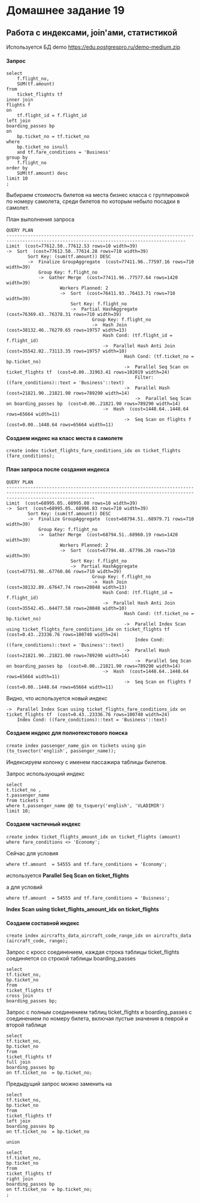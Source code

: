# Домашнее задание 19
## Работа с индексами, join'ами, статистикой

Используется БД demo https://edu.postgrespro.ru/demo-medium.zip

#### Запрос  

    select
        f.flight_no,
        SUM(tf.amount)
    from
        ticket_flights tf
    inner join
    flights f 
    on
        tf.flight_id = f.flight_id
    left join
    boarding_passes bp 
    on
        bp.ticket_no = tf.ticket_no
    where
        bp.ticket_no isnull
        and tf.fare_conditions = 'Business'
    group by
        f.flight_no
    order by
        SUM(tf.amount) desc
    limit 10
    ;

Выбираем стоимость билетов на места бизнес класса с группировкой по номеру самолета, среди билетов по которым небыло посадки в самолет.

План выполнения запроса  

    QUERY PLAN                                                                                                                               
    -----------------------------------------------------------------------------------------------------------------------------------------
    Limit  (cost=77612.50..77612.53 rows=10 width=39)                                                                                        
    ->  Sort  (cost=77612.50..77614.28 rows=710 width=39)                                                                                  
            Sort Key: (sum(tf.amount)) DESC                                                                                                  
            ->  Finalize GroupAggregate  (cost=77411.96..77597.16 rows=710 width=39)                                                         
                Group Key: f.flight_no                                                                                                     
                ->  Gather Merge  (cost=77411.96..77577.64 rows=1420 width=39)                                                             
                        Workers Planned: 2                                                                                                   
                        ->  Sort  (cost=76411.93..76413.71 rows=710 width=39)                                                                
                            Sort Key: f.flight_no                                                                                          
                            ->  Partial HashAggregate  (cost=76369.43..76378.31 rows=710 width=39)                                         
                                    Group Key: f.flight_no                                                                                   
                                    ->  Hash Join  (cost=38132.46..76270.65 rows=19757 width=13)                                             
                                        Hash Cond: (tf.flight_id = f.flight_id)                                                            
                                        ->  Parallel Hash Anti Join  (cost=35542.02..73113.35 rows=19757 width=10)                         
                                                Hash Cond: (tf.ticket_no = bp.ticket_no)                                                     
                                                ->  Parallel Seq Scan on ticket_flights tf  (cost=0.00..31963.41 rows=102019 width=24)       
                                                    Filter: ((fare_conditions)::text = 'Business'::text)                                   
                                                ->  Parallel Hash  (cost=21821.90..21821.90 rows=789290 width=14)                            
                                                    ->  Parallel Seq Scan on boarding_passes bp  (cost=0.00..21821.90 rows=789290 width=14)
                                        ->  Hash  (cost=1448.64..1448.64 rows=65664 width=11)                                              
                                                ->  Seq Scan on flights f  (cost=0.00..1448.64 rows=65664 width=11)                          

#### Создаем индекс на класс места в самолете  

    create index ticket_flights_fare_conditions_idx on ticket_flights (fare_conditions);

#### План запроса после создания индекса  

    QUERY PLAN                                                                                                                                                                   
    -----------------------------------------------------------------------------------------------------------------------------------------------------------------------------
    Limit  (cost=68995.05..68995.08 rows=10 width=39)                                                                                                                            
    ->  Sort  (cost=68995.05..68996.83 rows=710 width=39)                                                                                                                      
            Sort Key: (sum(tf.amount)) DESC                                                                                                                                      
            ->  Finalize GroupAggregate  (cost=68794.51..68979.71 rows=710 width=39)                                                                                             
                Group Key: f.flight_no                                                                                                                                         
                ->  Gather Merge  (cost=68794.51..68960.19 rows=1420 width=39)                                                                                                 
                        Workers Planned: 2                                                                                                                                       
                        ->  Sort  (cost=67794.48..67796.26 rows=710 width=39)                                                                                                    
                            Sort Key: f.flight_no                                                                                                                              
                            ->  Partial HashAggregate  (cost=67751.98..67760.86 rows=710 width=39)                                                                             
                                    Group Key: f.flight_no                                                                                                                       
                                    ->  Hash Join  (cost=38132.89..67647.74 rows=20848 width=13)                                                                                 
                                        Hash Cond: (tf.flight_id = f.flight_id)                                                                                                
                                        ->  Parallel Hash Anti Join  (cost=35542.45..64477.58 rows=20848 width=10)                                                             
                                                Hash Cond: (tf.ticket_no = bp.ticket_no)                                                                                         
                                                ->  Parallel Index Scan using ticket_flights_fare_conditions_idx on ticket_flights tf  (cost=0.43..23336.76 rows=100740 width=24)
                                                    Index Cond: ((fare_conditions)::text = 'Business'::text)                                                                   
                                                ->  Parallel Hash  (cost=21821.90..21821.90 rows=789290 width=14)                                                                
                                                    ->  Parallel Seq Scan on boarding_passes bp  (cost=0.00..21821.90 rows=789290 width=14)                                    
                                        ->  Hash  (cost=1448.64..1448.64 rows=65664 width=11)                                                                                  
                                                ->  Seq Scan on flights f  (cost=0.00..1448.64 rows=65664 width=11)                                                              

Видно, что используется новый индекс  

    ->  Parallel Index Scan using ticket_flights_fare_conditions_idx on ticket_flights tf  (cost=0.43..23336.76 rows=100740 width=24)
        Index Cond: ((fare_conditions)::text = 'Business'::text)                                                                   

#### Создаем индекс для полнотекстового поиска  

    create index passenger_name_gin on tickets using gin (to_tsvector('english', passenger_name));

Индексируем колонку с именем пассажира таблицы билетов.  

Запрос использующий индекс  

    select
    t.ticket_no ,
    t.passenger_name 
    from tickets t 
    where t.passenger_name @@ to_tsquery('english', 'VLADIMIR')
    limit 10;

#### Создаем частичный индекс  

    create index ticket_flights_amount_idx on ticket_flights (amount) where fare_conditions <> 'Economy'; 

Сейчас для условия
    
    where tf.amount  = 54555 and tf.fare_conditions = 'Economy';

используется **Parallel Seq Scan on ticket_flights**

а для условий

    where tf.amount  = 54555 and tf.fare_conditions = 'Buisness';  

**Index Scan using ticket_flights_amount_idx on ticket_flights**  

#### Создаем составной индекс  

    create index aircrafts_data_aircraft_code_range_idx on aircrafts_data (aircraft_code, range);


Запрос с кросс соединением, каждая строка таблицы ticket_flights соединяется со строкой таблицы boarding_passes

    select
    tf.ticket_no,
    bp.ticket_no 
    from 
    ticket_flights tf 
    cross join
    boarding_passes bp;

Запрос с полным соединением таблиц ticket_flights и boarding_passes с соединением по номеру билета, включая пустые значения в певрой и второй таблице  

    select
    tf.ticket_no,
    bp.ticket_no 
    from 
    ticket_flights tf
    full join
    boarding_passes bp 
    on tf.ticket_no  = bp.ticket_no;

Предыдущий запрос можно заменить на  

    select
    tf.ticket_no,
    bp.ticket_no 
    from 
    ticket_flights tf
    left join
    boarding_passes bp 
    on tf.ticket_no  = bp.ticket_no
    
    union

    select
    tf.ticket_no,
    bp.ticket_no 
    from 
    ticket_flights tf
    right join
    boarding_passes bp 
    on tf.ticket_no  = bp.ticket_no;
    ;

